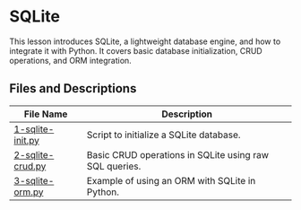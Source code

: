 # SQLite

This lesson introduces SQLite, a lightweight database engine, and how to integrate it with Python. It covers basic database initialization, CRUD operations, and ORM integration.

## Files and Descriptions

| File Name                                      | Description                                                       |
|------------------------------------------------|-------------------------------------------------------------------|
| [1-sqlite-init.py](1-sqlite-init.py)           | Script to initialize a SQLite database.                           |
| [2-sqlite-crud.py](2-sqlite-crud.py)           | Basic CRUD operations in SQLite using raw SQL queries.            |
| [3-sqlite-orm.py](3-sqlite-orm.py)             | Example of using an ORM with SQLite in Python.                    |
